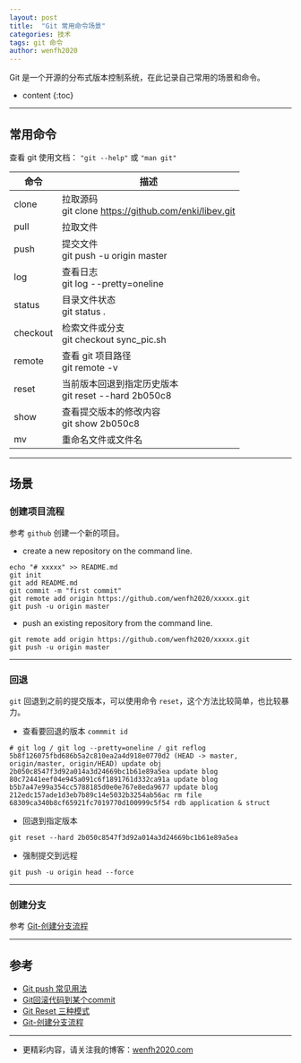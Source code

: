 ```yaml
---
layout: post
title:  "Git 常用命令场景"
categories: 技术
tags: git 命令
author: wenfh2020
---
```


Git 是一个开源的分布式版本控制系统，在此记录自己常用的场景和命令。



* content
{:toc}

---

## 常用命令

查看 git 使用文档： `"git --help"` 或 `"man git"`

| 命令     | 描述                                                      |
| -------- | --------------------------------------------------------- |
| clone    | 拉取源码 <br/>git clone https://github.com/enki/libev.git |
| pull     | 拉取文件                                                  |
| push     | 提交文件<br/>git push -u origin master                    |
| log      | 查看日志<br/>git log --pretty=oneline                     |
| status   | 目录文件状态<br/>git status .                             |
| checkout | 检索文件或分支<br/>git checkout sync_pic.sh               |
| remote   | 查看 git 项目路径<br/>git remote -v                       |
| reset    | 当前版本回退到指定历史版本  <br/>git reset --hard 2b050c8 |
| show     | 查看提交版本的修改内容 <br/>  git show 2b050c8            |
| mv       | 重命名文件或文件名                                        |

---

## 场景

### 创建项目流程

参考 `github` 创建一个新的项目。

* create a new repository on the command line.

```shell
echo "# xxxxx" >> README.md
git init
git add README.md
git commit -m "first commit"
git remote add origin https://github.com/wenfh2020/xxxxx.git
git push -u origin master
```

* push an existing repository from the command line.

```shell
git remote add origin https://github.com/wenfh2020/xxxxx.git
git push -u origin master
```

---

### 回退

`git` 回退到之前的提交版本，可以使用命令 `reset`，这个方法比较简单，也比较暴力。

* 查看要回退的版本 `commmit id`

```shell
# git log / git log --pretty=oneline / git reflog
5b8f126075fbd686b5a2c810ea2a4d918e0770d2 (HEAD -> master, origin/master, origin/HEAD) update obj
2b050c8547f3d92a014a3d24669bc1b61e89a5ea update blog
80c72441eef04e945a091c6f1891761d332ca91a update blog
b5b7a47e99a354cc5788185d0e0e767e8eda9677 update blog
212edc157ade1d3eb7b89c14e5032b3254ab56ac rm file
68309ca340b8cf65921fc7019770d100999c5f54 rdb application & struct
```

* 回退到指定版本

```shell
git reset --hard 2b050c8547f3d92a014a3d24669bc1b61e89a5ea
```

* 强制提交到远程

```shell
git push -u origin head --force
```

---

### 创建分支

参考 [Git-创建分支流程](https://blog.csdn.net/zhangsify/article/details/80546069)

---

## 参考

* [Git push 常见用法](https://www.cnblogs.com/qianqiannian/p/6008140.html)
* [Git回滚代码到某个commit](https://www.cnblogs.com/hukuangjie/p/11369434.html)
* [Git Reset 三种模式](https://www.jianshu.com/p/c2ec5f06cf1a)
* [Git-创建分支流程](https://blog.csdn.net/zhangsify/article/details/80546069)

---

* 更精彩内容，请关注我的博客：[wenfh2020.com](https://wenfh2020.com/)
